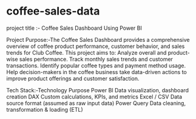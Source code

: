 # coffee-sales-data
project title :- Coffee Sales Dashboard Using Power BI

Project Purpose:-The Coffee Sales Dashboard provides a comprehensive overview of coffee product performance, customer behavior, and sales trends for Club Coffee. This project aims to:
Analyze overall and product-wise sales performance.
Track monthly sales trends and customer transactions.
Identify popular coffee types and payment method usage.
Help decision-makers in the coffee business take data-driven actions to improve product offerings and customer satisfaction.

Tech Stack:-Technology	Purpose
Power BI	Data visualization, dashboard creation
DAX	Custom calculations, KPIs, and metrics
Excel / CSV	Data source format (assumed as raw input data)
Power Query	Data cleaning, transformation & loading (ETL)


